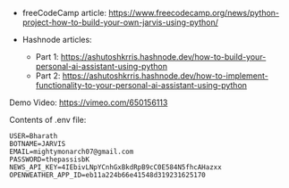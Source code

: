 * freeCodeCamp article: https://www.freecodecamp.org/news/python-project-how-to-build-your-own-jarvis-using-python/

* Hashnode articles:
  * Part 1: https://ashutoshkrris.hashnode.dev/how-to-build-your-personal-ai-assistant-using-python
  * Part 2: https://ashutoshkrris.hashnode.dev/how-to-implement-functionality-to-your-personal-ai-assistant-using-python

Demo Video: https://vimeo.com/650156113

Contents of .env file:

```
USER=Bharath
BOTNAME=JARVIS
EMAIL=mightymonarch07@gmail.com
PASSWORD=thepassisbK
NEWS_API_KEY=4IEbivLNpYCnhGxBkdRpB9cC0E584N5fhcAHazxx
OPENWEATHER_APP_ID=eb11a224b66e41548d319231625170


